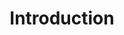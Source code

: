 ---
title: Introduction
position_number: 1
parameters:
  - name:
    content:
content_markdown: >-
  The access token is valid only for a limited time, indicated by the expiration
  time in the response attribute `expires\_in`. Obtaining an Access Token is
  done via POST method, passing token parameters via the URL.


endpoint_block:
    title: ENDPOINTS
    endpoints:
      - method: post
        resource: /user/token
---